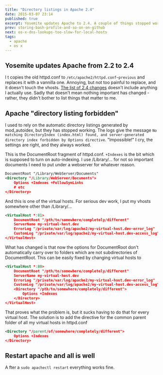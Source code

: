 ```yaml
---
title: "Directory listings in Apache 2.4"
date: 2015-03-07 23:14
published: true
excerpt: Yosemite updates Apache to 2.4. A couple of things stopped working from my previous installation, including autogenerated directory listings. Here's how I got them back.
prev: storing-bash-profile-and-so-on-on-github
next: os-x-dns-lookups-too-slow-for-local-hosts
tags:
  - apache
  - os x
---
```


## Yosemite updates Apache from 2.2 to 2.4

I t copies the old httpd.conf to `/etc/apache2/httpd.conf~previous` and replaces it with a vannilla one. Annoying, but not too painful to replace, and it doesn't touch the vhosts. <a href="https://httpd.apache.org/docs/trunk/new_features_2_4.html">The list of 2.4 changes</a> doesn't include anything I actually use. Sadly that doesn't mean nothing important has changed - rather, they didn't bother to list things that matter to me.

## Apache "directory listing forbidden"

I used to rely on the automatic directory listings generated by mod_autoidex, but they has stopped working. The logs give the message `No matching DirectoryIndex (index.html) found, and server-generated directory index forbidden by Options directive`. "Impossible!" I cry, the settings are right, and they always worked.

This is the DocumentRoot fragment of httpd.conf. `+Indexes` is the bit which is supposed to turn on auto-indexing. I use /Library/... for not so important documents I need to put under a webserver for whatever reason.

```xml
DocumentRoot "/Library/WebServer/Documents"
<Directory "/Library/WebServer/Documents">
    Options +Indexes +FollowSymLinks
    # etc
</Directory>
```

And this is one of the virtual hosts. For serious dev work, I put my vhosts somewhere other than /Library/...

```xml
<VirtualHost *:81>
    DocumentRoot "/pth/to/somewhere/completely/different"
    ServerName my-virtual-host.dev
    ErrorLog "/private/var/log/apache2/my-virtual-host.dev-error_log"
    CustomLog "/private/var/log/apache2/my-virtual-host.dev-access_log" common
</VirtualHost>
```

What has changed is that now the options for DocumentRoot don't automatically carry over to folders which are not subdirectories of DocumentRoot. This can be easily fixed by changing virtual hosts to

```xml
<VirtualHost *:80>
    DocumentRoot "/pth/to/somewhere/completely/different"
    ServerName my-virtual-host.dev
    ErrorLog "/private/var/log/apache2/my-virtual-host.dev-error_log"
    CustomLog "/private/var/log/apache2/my-virtual-host.dev-access_log" common
    <Directory "/pth/to/somewhere/completely/different">
        Options +Indexes
    </Directory>
</VirtualHost>
```

That proves what the problem is, but it sucks having to do that for every virtual host. The solution is to add the directive for the common parent folder of all my virtual hosts in httpd.conf

```xml
<Directory "/parent/of/somewhere/completely/different">
    Options +Indexes
</Directory>
```

## Restart apache and all is well

A fter a `sudo apachectl restart` everything works fine.
